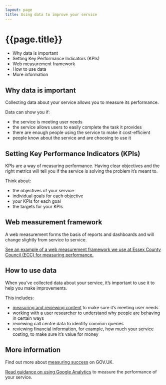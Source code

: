 ```yaml
---
layout: page
title: Using data to improve your service
---
```


# {{page.title}}

- Why data is important 
- Setting Key Performance Indicators (KPIs) 
- Web measurement framework 
- How to use data 
- More information 

## Why data is important 

Collecting data about your service allows you to measure its performance. 

Data can show you if: 

- the service is meeting user needs
- the service allows users to easily complete the task it provides
- there are enough people using the service to make it cost-efficient
- people know about the service and are choosing to use it 

## Setting Key Performance Indicators (KPIs) 

KPIs are a way of measuring performance. Having clear objectives and the right metrics will tell you if the service is solving the problem it’s meant to. 

Think about: 

- the objectives of your service 
- individual goals for each objective 
- your KPIs for each goal 
- the targets for your KPIs  

## Web measurement framework 

A web measurement forms the basis of reports and dashboards and will change slightly from service to service. 

[See an example of a web measurement framework we use at Essex County Council (ECC) for measuring performance.](https://keelanfh.github.io/essex-county-council-digital-manual/Measuring-success/Google-analytics/Ecc-web-analytics-framework)

## How to use data  

When you’ve collected data about your service, it’s important to use it to help you make improvements. 

This includes: 

- [measuring and reviewing content](/essex-county-council-digital-manual/Content-standards/Content-guidelines/Measuring-and-reviewing-content) to make sure it’s meeting user needs
- working with a user researcher to understand why people are behaving in certain ways
- reviewing call centre data to identify common queries
- reviewing financial information, for example, how much your service costing, to make sure it’s value for money 

## More information 

Find out more about [measuring success](https://www.gov.uk/service-manual/measuring-success) on GOV.UK.  

[Read guidance on using Google Analytics](/essex-county-council-digital-manual/Measuring-success/Google-analytics) to measure the performance of your service.
